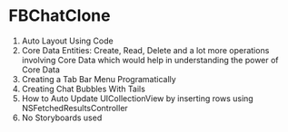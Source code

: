 # FBChatClone
1) Auto Layout Using Code
2) Core Data Entities: Create, Read, Delete and a lot more operations involving Core Data which would help in understanding the power of Core Data
3) Creating a Tab Bar Menu Programatically
4) Creating Chat Bubbles With Tails
5) How to Auto Update UICollectionView by inserting rows using NSFetchedResultsController 
6) No Storyboards used
